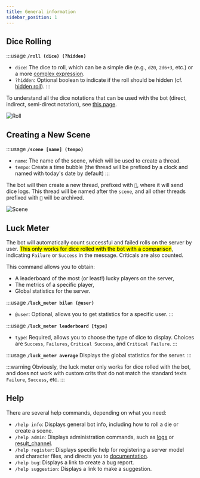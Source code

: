 ```yaml
---
title: General information
sidebar_position: 1
---
```


## Dice Rolling

:::usage
**`/roll (dice) (?hidden)`**
- `dice`: The dice to roll, which can be a simple die (e.g., `d20`, `2d6+3`, etc.) or a more [complex expression](./../introduction/expression.mdx).
- `?hidden`: Optional boolean to indicate if the roll should be hidden (cf. [hidden roll](../config/threads.md#hidden-dice)).
:::

To understand all the dice notations that can be used with the bot (direct, indirect, semi-direct notation), see [this page](./message.md).

![Roll](/assets/rolls/slash-commands.gif)

## Creating a New Scene

:::usage
**`/scene [name] (tempo)`**
- `name`: The name of the scene, which will be used to create a thread.
- `tempo`: Create a time bubble (the thread will be prefixed by a clock and named with today's date by default)
:::

The bot will then create a new thread, prefixed with `🎲`, where it will send dice logs. This thread will be named after the `scene`, and all other threads prefixed with `🎲` will be archived.

![Scene](/assets/rolls/scene.gif)

## Luck Meter

The bot will automatically count successful and failed rolls on the server by user. <mark>This only works for dice rolled with the bot with a comparison</mark>, indicating `Failure` or `Success` in the message. Criticals are also counted.

This command allows you to obtain:
- A leaderboard of the most (or least!) lucky players on the server,
- The metrics of a specific player,
- Global statistics for the server.

:::usage
**`/luck_meter bilan (@user)`**
- `@user`: Optional, allows you to get statistics for a specific user.
:::

:::usage
**`/luck_meter leaderboard [type]`**
- `type`: Required, allows you to choose the type of dice to display. Choices are `Success`, `Failures`, `Critical Success`, and `Critical Failure`.
:::

:::usage
**`/luck_meter average`**
Displays the global statistics for the server.
:::

:::warning
Obviously, the luck meter only works for dice rolled with the bot, and does not work with custom crits that do not match the standard texts `Failure`, `Success`, etc.
:::

## Help

There are several help commands, depending on what you need:
- `/help info`: Displays general bot info, including how to roll a die or create a scene.
- `/help admin`: Displays administration commands, such as [logs](../config/logs.md) or [result_channel](../config/threads.md#configure-the-results-channel).
- `/help register`: Displays specific help for registering a server model and character files, and directs you to [documentation](../sheet/model/index.md).
- `/help bug`: Displays a link to create a bug report.
- `/help suggestion`: Displays a link to make a suggestion.
